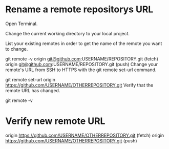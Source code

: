 # Rename a remote repositorys URL


Open Terminal.

Change the current working directory to your local project.

List your existing remotes in order to get the name of the remote you want to change.

git remote -v
origin  git@github.com:USERNAME/REPOSITORY.git (fetch)
origin  git@github.com:USERNAME/REPOSITORY.git (push)
Change your remote's URL from SSH to HTTPS with the git remote set-url command.

git remote set-url origin https://github.com/USERNAME/OTHERREPOSITORY.git
Verify that the remote URL has changed.

git remote -v
# Verify new remote URL
origin  https://github.com/USERNAME/OTHERREPOSITORY.git (fetch)
origin  https://github.com/USERNAME/OTHERREPOSITORY.git (push)
